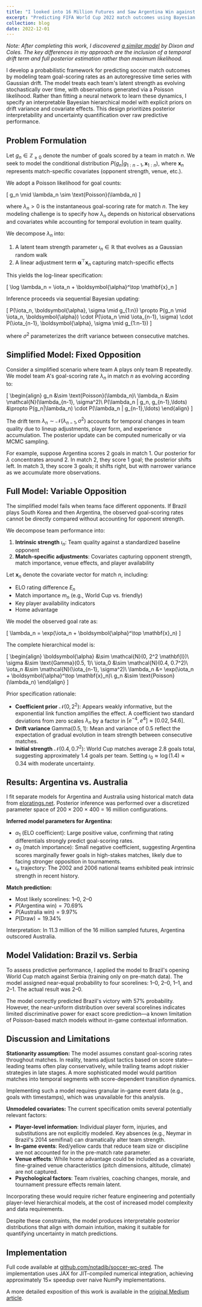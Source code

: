 ```yaml
---
title: "I looked into 16 Million Futures and Saw Argentina Win against Australia in 11 Million of Them"
excerpt: "Predicting FIFA World Cup 2022 match outcomes using Bayesian inference on Poisson processes."
collection: blog
date: 2022-12-01
---
```


*Note: After completing this work, I discovered [a similar model](https://eightyfivepoints.blogspot.com/2018/05/what-can-we-expect-from-21st-fifa-world.html) by Dixon and Coles. The key differences in my approach are the inclusion of a temporal drift term and full posterior estimation rather than maximum likelihood.*

I develop a probabilistic framework for predicting soccer match outcomes by modeling team goal-scoring rates as an autoregressive time series with Gaussian drift. The model treats each team's latent strength as evolving stochastically over time, with observations generated via a Poisson likelihood. Rather than fitting a neural network to learn these dynamics, I specify an interpretable Bayesian hierarchical model with explicit priors on drift variance and covariate effects. This design prioritizes posterior interpretability and uncertainty quantification over raw predictive performance.

## Problem Formulation

Let $g_n \in \mathbb{Z}_{\geq 0}$ denote the number of goals scored by a team in match $n$. We seek to model the conditional distribution $P(g_n | g_{1:n-1}, \mathbf{x}_{1:n})$, where $\mathbf{x}_n$ represents match-specific covariates (opponent strength, venue, etc.).

We adopt a Poisson likelihood for goal counts:

\[
g_n \mid \lambda_n \sim \text{Poisson}(\lambda_n)
\]

where $\lambda_n > 0$ is the instantaneous goal-scoring rate for match $n$. The key modeling challenge is to specify how $\lambda_n$ depends on historical observations and covariates while accounting for temporal evolution in team quality.

We decompose $\lambda_n$ into:
1. A latent team strength parameter $\iota_n \in \mathbb{R}$ that evolves as a Gaussian random walk
2. A linear adjustment term $\boldsymbol{\alpha}^\top \mathbf{x}_n$ capturing match-specific effects

This yields the log-linear specification:

\[
\log \lambda_n = \iota_n + \boldsymbol{\alpha}^\top \mathbf{x}_n
\]

Inference proceeds via sequential Bayesian updating:

\[
P(\iota_n, \boldsymbol{\alpha}, \sigma \mid g_{1:n}) \propto P(g_n \mid \iota_n, \boldsymbol{\alpha}) \cdot P(\iota_n \mid \iota_{n-1}, \sigma) \cdot P(\iota_{n-1}, \boldsymbol{\alpha}, \sigma \mid g_{1:n-1})
\]

where $\sigma^2$ parameterizes the drift variance between consecutive matches.

## Simplified Model: Fixed Opposition

Consider a simplified scenario where team A plays only team B repeatedly. We model team A's goal-scoring rate $\lambda_n$ in match $n$ as evolving according to:

\[
\begin{align}
g_n &\sim \text{Poisson}(\lambda_n)\\
\lambda_n &\sim \mathcal{N}(\lambda_{n-1}, \sigma^2)\\
P(\lambda_n | g_n, g_{n-1},\ldots) &\propto P(g_n|\lambda_n) \cdot P(\lambda_n | g_{n-1},\ldots)
\end{align}
\]

The drift term $\lambda_n \sim \mathcal{N}(\lambda_{n-1}, \sigma^2)$ accounts for temporal changes in team quality due to lineup adjustments, player form, and experience accumulation. The posterior update can be computed numerically or via MCMC sampling.

For example, suppose Argentina scores 2 goals in match 1. Our posterior for $\lambda$ concentrates around 2. In match 2, they score 1 goal; the posterior shifts left. In match 3, they score 3 goals; it shifts right, but with narrower variance as we accumulate more observations.

## Full Model: Variable Opposition

The simplified model fails when teams face different opponents. If Brazil plays South Korea and then Argentina, the observed goal-scoring rates cannot be directly compared without accounting for opponent strength.

We decompose team performance into:
1. **Intrinsic strength** $\iota_n$: Team quality against a standardized baseline opponent
2. **Match-specific adjustments**: Covariates capturing opponent strength, match importance, venue effects, and player availability

Let $\mathbf{x}_n$ denote the covariate vector for match $n$, including:
- ELO rating difference $E_n$
- Match importance $m_n$ (e.g., World Cup vs. friendly)
- Key player availability indicators
- Home advantage

We model the observed goal rate as:

\[
\lambda_n = \exp(\iota_n + \boldsymbol{\alpha}^\top \mathbf{x}_n)
\]

The complete hierarchical model is:

\[
\begin{align}
\boldsymbol{\alpha} &\sim \mathcal{N}(0, 2^2 \mathbf{I})\\
\sigma &\sim \text{Gamma}(0.5, 1)\\
\iota_0 &\sim \mathcal{N}(0.4, 0.7^2)\\
\iota_n &\sim \mathcal{N}(\iota_{n-1}, \sigma^2)\\
\lambda_n &= \exp(\iota_n + \boldsymbol{\alpha}^\top \mathbf{x}_n)\\
g_n &\sim \text{Poisson}(\lambda_n)
\end{align}
\]

Prior specification rationale:
- **Coefficient prior** $\mathcal{N}(0, 2^2)$: Appears weakly informative, but the exponential link function amplifies the effect. A coefficient two standard deviations from zero scales $\lambda_n$ by a factor in $[e^{-4}, e^4] \approx [0.02, 54.6]$.
- **Drift variance** $\text{Gamma}(0.5, 1)$: Mean and variance of 0.5 reflect the expectation of gradual evolution in team strength between consecutive matches.
- **Initial strength** $\mathcal{N}(0.4, 0.7^2)$: World Cup matches average 2.8 goals total, suggesting approximately 1.4 goals per team. Setting $\iota_0 \approx \log(1.4) \approx 0.34$ with moderate uncertainty.

## Results: Argentina vs. Australia

I fit separate models for Argentina and Australia using historical match data from [eloratings.net](http://eloratings.net). Posterior inference was performed over a discretized parameter space of 200 × 200 × 400 = 16 million configurations.

**Inferred model parameters for Argentina:**
- $\alpha_1$ (ELO coefficient): Large positive value, confirming that rating differentials strongly predict goal-scoring rates.
- $\alpha_2$ (match importance): Small negative coefficient, suggesting Argentina scores marginally fewer goals in high-stakes matches, likely due to facing stronger opposition in tournaments.
- $\iota_n$ trajectory: The 2002 and 2006 national teams exhibited peak intrinsic strength in recent history.

**Match prediction:**
- Most likely scorelines: 1–0, 2–0
- $P(\text{Argentina win}) = 70.69\%$
- $P(\text{Australia win}) = 9.97\%$
- $P(\text{Draw}) = 19.34\%$

Interpretation: In 11.3 million of the 16 million sampled futures, Argentina outscored Australia.

## Model Validation: Brazil vs. Serbia

To assess predictive performance, I applied the model to Brazil's opening World Cup match against Serbia (training only on pre-match data). The model assigned near-equal probability to four scorelines: 1–0, 2–0, 1–1, and 2–1. The actual result was 2–0.

The model correctly predicted Brazil's victory with 57% probability. However, the near-uniform distribution over several scorelines indicates limited discriminative power for exact score prediction—a known limitation of Poisson-based match models without in-game contextual information.

## Discussion and Limitations

**Stationarity assumption:** The model assumes constant goal-scoring rates throughout matches. In reality, teams adjust tactics based on score state—leading teams often play conservatively, while trailing teams adopt riskier strategies in late stages. A more sophisticated model would partition matches into temporal segments with score-dependent transition dynamics.

Implementing such a model requires granular in-game event data (e.g., goals with timestamps), which was unavailable for this analysis.

**Unmodeled covariates:** The current specification omits several potentially relevant factors:
- **Player-level information**: Individual player form, injuries, and substitutions are not explicitly modeled. Key absences (e.g., Neymar in Brazil's 2014 semifinal) can dramatically alter team strength.
- **In-game events**: Red/yellow cards that reduce team size or discipline are not accounted for in the pre-match rate parameter.
- **Venue effects**: While home advantage could be included as a covariate, fine-grained venue characteristics (pitch dimensions, altitude, climate) are not captured.
- **Psychological factors**: Team rivalries, coaching changes, morale, and tournament pressure effects remain latent.

Incorporating these would require richer feature engineering and potentially player-level hierarchical models, at the cost of increased model complexity and data requirements.

Despite these constraints, the model produces interpretable posterior distributions that align with domain intuition, making it suitable for quantifying uncertainty in match predictions.

## Implementation

Full code available at [github.com/notadib/soccer-wc-pred](https://github.com/notadib/soccer-wc-pred). The implementation uses JAX for JIT-compiled numerical integration, achieving approximately 15× speedup over naive NumPy implementations.

A more detailed exposition of this work is available in the [original Medium article](https://medium.com/@notadib/i-looked-into-16-million-futures-and-saw-argentina-win-against-australia-in-11-million-of-them-c336574ae574).
